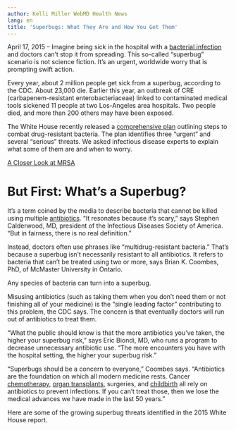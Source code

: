 ```yaml
---
author: Kelli Miller WebMD Health News
lang: en
title: 'Superbugs: What They Are and How You Get Them'
---
```


April 17, 2015 – Imagine being sick in the hospital with a [bacterial infection] and doctors can’t stop it from spreading. This so-called “superbug” scenario is not science fiction. It’s an urgent, worldwide worry that is prompting swift action.

Every year, about 2 million people get sick from a superbug, according to the CDC. About 23,000 die. Earlier this year, an outbreak of CRE (carbapenem-resistant enterobacteriaceae) linked to contaminated medical tools sickened 11 people at two Los-Angeles area hospitals. Two people died, and more than 200 others may have been exposed.

The White House recently released a [comprehensive plan] outlining steps to combat drug-resistant bacteria. The plan identifies three “urgent” and several “serious” threats. We asked infectious disease experts to explain what some of them are and when to worry.

[A Closer Look at MRSA]

But First: What’s a Superbug?
=============================

It’s a term coined by the media to describe bacteria that cannot be killed using multiple [antibiotics]. “It resonates because it’s scary,” says Stephen Calderwood, MD, president of the Infectious Diseases Society of America. “But in fairness, there is no real definition.”

Instead, doctors often use phrases like “multidrug-resistant bacteria.” That’s because a superbug isn’t necessarily resistant to all antibiotics. It refers to bacteria that can’t be treated using two or more, says Brian K. Coombes, PhD, of McMaster University in Ontario.

Any species of bacteria can turn into a superbug.

Misusing antibiotics (such as taking them when you don’t need them or not finishing all of your medicine) is the “single leading factor” contributing to this problem, the CDC says. The concern is that eventually doctors will run out of antibiotics to treat them.

“What the public should know is that the more antibiotics you’ve taken, the higher your superbug risk,” says Eric Biondi, MD, who runs a program to decrease unnecessary antibiotic use. “The more encounters you have with the hospital setting, the higher your superbug risk.”

“Superbugs should be a concern to everyone,” Coombes says. “Antibiotics are the foundation on which all modern medicine rests. Cancer [chemotherapy], [organ transplants], surgeries, and [childbirth] all rely on antibiotics to prevent infections. If you can’t treat those, then we lose the medical advances we have made in the last 50 years.”

Here are some of the growing superbug threats identified in the 2015 White House report.

  [bacterial infection]: http://www.webmd.com/a-to-z-guides/bacterial-and-viral-infections
  [comprehensive plan]: http://www.webmd.com/click?url=https://www.whitehouse.gov/sites/default/files/docs/national_action_plan_for_combating_antibotic-resistant_bacteria.pdf
  [A Closer Look at MRSA]: http://www.webmd.com/skin-problems-and-treatments/ss/slideshow-closer-look-at-mrsa
  [antibiotics]: http://www.webmd.com/cold-and-flu/rm-quiz-antibiotics-myths-facts
  [chemotherapy]: http://www.webmd.com/cancer/chemotherapy-what-to-expect
  [organ transplants]: http://www.webmd.com/a-to-z-guides/organ-donation-facts
  [childbirth]: http://www.webmd.com/baby/guide/delivery-methods
